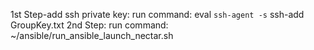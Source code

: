 1st Step-add ssh private key:
run command:
    eval `ssh-agent -s`
    ssh-add GroupKey.txt
2nd Step:
run command:
    ~/ansible/run_ansible_launch_nectar.sh
